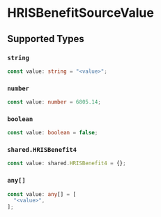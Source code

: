 # HRISBenefitSourceValue


## Supported Types

### `string`

```typescript
const value: string = "<value>";
```

### `number`

```typescript
const value: number = 6805.14;
```

### `boolean`

```typescript
const value: boolean = false;
```

### `shared.HRISBenefit4`

```typescript
const value: shared.HRISBenefit4 = {};
```

### `any[]`

```typescript
const value: any[] = [
  "<value>",
];
```

